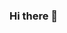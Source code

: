 ### Hi there 👋

<!--
**rectorhotel/rectorhotel** is a ✨ _special_ ✨ repository because its `README.md` (this file) appears on your GitHub profile.

Here are some ideas to get you started:

- 🔭 I’m currently working on expanding my knowledge on the inner workings of this platform
- 🌱 I’m currently learning how to code (I'm as much of a beginner as they come)
- 👯 I’m looking to collaborate on anyone who doesn't mind helping out newbz
- 🤔 I’m looking for help with the GitHub platform itself
- 💬 Ask me about anything at all
- 📫 How to reach me: therectorhotel@gmail.com & kordash206@protonmail.com
- 😄 Pronouns: he/him
- ⚡ Fun fact: I play guitar, and I am a Mariners and Seahawks fan
-->
